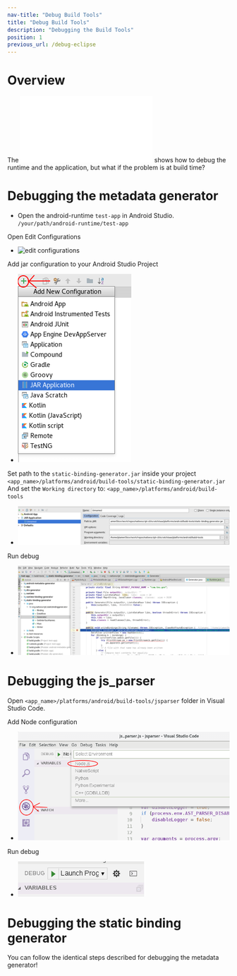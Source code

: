 ```yaml
---
nav-title: "Debug Build Tools"
title: "Debug Build Tools"
description: "Debugging the Build Tools"
position: 1
previous_url: /debug-eclipse
---
```


# Overview

The ![previous article](./debug-native.md) shows how to debug the runtime and the application, but what if the problem is at build time?

# Debugging the metadata generator

* Open the android-runtime `test-app` in Android Studio. `/your/path/android-runtime/test-app`

Open Edit Configurations
* ![edit configurations](./edit-configurations.png)

Add jar configuration to your Android Studio Project
* ![add jar config](./add-jar-config.png)

Set path to the `static-binding-generator.jar` inside your project `<app_name>/platforms/android/build-tools/static-binding-generator.jar`
And set the `Working directory` to:
`<app_name>/platforms/android/build-tools`
* ![path to jar and pwd](./path-to-jar-and-pwd.png)

Run debug
* ![debug brk point](./debug-brk-point.png)

# Debugging the js_parser

Open `<app_name>/platforms/android/build-tools/jsparser` folder in Visual Studio Code.

Add Node configuration
* ![set-node-config](./set-node-config.png)

Run debug
* ![run vscode debug](./run-vscode-debug.png)

# Debugging the static binding generator

You can follow the identical steps described for debugging the metadata generator!